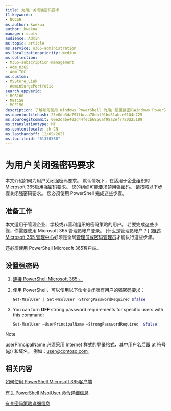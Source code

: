 ```yaml
---
title: 为用户关闭强密码要求
f1.keywords:
- NOCSH
ms.author: kwekua
author: kwekua
manager: scotv
audience: Admin
ms.topic: article
ms.service: o365-administration
ms.localizationpriority: medium
ms.collection:
- M365-subscription-management
- Adm_O365
- Adm_TOC
ms.custom:
- MSStore_Link
- AdminSurgePortfolio
search.appverid:
- BCS160
- MET150
- MOE150
description: 了解如何使用 Windows PowerShell 为用户设置强密码Windows PowerShell。
ms.openlocfilehash: 25e0db3da797fbcaa78dbf91bd81abce0104d725
ms.sourcegitcommit: 0ee2dabe402d44fecb6856af98a2ef7720d25189
ms.translationtype: MT
ms.contentlocale: zh-CN
ms.lasthandoff: 12/09/2021
ms.locfileid: "61370580"
---
```

# <a name="turn-off-strong-password-requirements-for-users"></a>为用户关闭强密码要求

本文介绍如何为用户关闭强密码要求。 默认情况下，在适用于企业组织的 Microsoft 365启用强密码要求。 您的组织可能要求禁用强密码。 请按照以下步骤关闭强密码要求。 您必须使用 PowerShell 完成这些步骤。

## <a name="before-you-begin"></a>准备工作

本文适用于管理企业、学校或非营利组织的密码策略的用户。 若要完成这些步骤，你需要使用 Microsoft 365 管理员帐户登录。 [什么是管理员帐户？] ([概述Microsoft 365 管理中心](../admin-overview/admin-center-overview.md)必须是全局[管理员或密码管理员](about-admin-roles.md)才能执行这些步骤。

还必须使用 PowerShell Microsoft 365客户端。

## <a name="set-strong-passwords"></a>设置强密码

1. [连接 PowerShell Microsoft 365 。](/office365/enterprise/powershell/connect-to-office-365-powershell#connect-with-the-microsoft-azure-active-directory-module-for-windows-powershell)

2. 使用 PowerShell，可以使用以下命令关闭所有用户的强密码要求：

    ```powershell
    Get-MsolUser | Set-MsolUser -StrongPasswordRequired $false

3. You can turn **OFF** strong password requirements for specific users with this command:

    ```powershell
    Set-MsolUser –UserPrincipalName –StrongPasswordRequired  $false
    ```

> [!NOTE]
> userPrincipalName 必须采用 Internet 样式的登录格式，其中用户名后跟 at 符号 (@) 和域名。 例如：user@contoso.com。

## <a name="related-content"></a>相关内容

[如何使用 PowerShell Microsoft 365客户端](/office365/enterprise/powershell/connect-to-office-365-powershell#connect-with-the-microsoft-azure-active-directory-module-for-windows-powershell)

[有关 PowerShell MsolUser 命令详细信息](/powershell/azure/active-directory/install-adv2)

[有关密码策略详细信息](/azure/active-directory/authentication/concept-sspr-policy#password-policies-that-only-apply-to-cloud-user-accounts)
